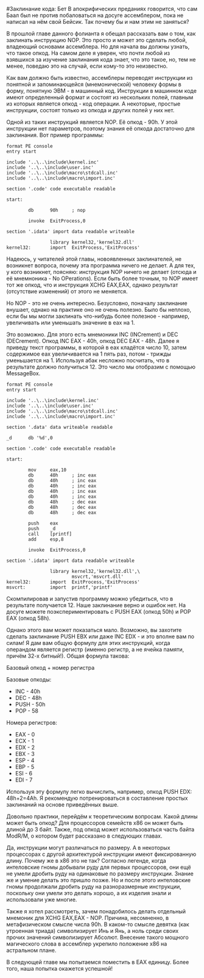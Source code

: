 #Заклинание кода: Бет
В апокрифических преданиях говорится, что сам Баал был не против побаловаться на досуге ассемблером, пока не написал на нём свой Бейсик. Так почему бы и нам этим не заняться?

В прошлой главе данного фолианта я обещал рассказать вам о том, как заклинать инструкцию NOP. Это просто и может это сделать любой, владеющий основами ассемблера. Но для начала вы должны узнать, что такое опкод. На самом деле я уверен, что почти любой из взявшихся за изучение заклинания кода знает, что это такое, но, тем не менее, поведаю это на случай, если кому-то это неизвестно.

Как вам должно быть известно, ассемблеры переводят инструкции из понятной и запоминающейся (мнемонической) человеку формы в форму, понятную ЭВМ - в машинный код. Инструкции в машинном коде имеют определенный формат и состоят из нескольких полей, главным из которых является опкод - код операции. А некоторые, простые инструкции, состоят только из опкода и других полей у них нет.

Одной из таких инструкций является NOP. Её опкод - 90h. У этой инструкции нет параметров, поэтому знания её опкода достаточно для заклинания. Вот пример программы:

```assembly
format PE console
entry start
 
include '..\..\include\kernel.inc'
include '..\..\include\user.inc'
include '..\..\include\macro\stdcall.inc'
include '..\..\include\macro\import.inc'
 
section '.code' code executable readable
 
start:
 
        db      90h     ; nop
 
        invoke  ExitProcess,0
 
section '.idata' import data readable writeable
 
                library kernel32,'kernel32.dll'
kernel32:       import  ExitProcess,'ExitProcess'
```

Надеюсь, у читателей этой главы, новоявленных заклинателей, не возникнет вопроса, почему эта программа ничего не делает. А для тех, у кого возникнет, поясняю: инструкция NOP ничего не делает (отсюда и её мнемноника - No OPerations). Если быть более точным, то NOP имеет тот же опкод, что и инструкция XCHG EAX,EAX, однако результат (отсутствие изменений) от этого не меняется.

Но NOP - это не очень интересно. Безусловно, поначалу заклинание внушает, однако на практике оно не очень полезно. Было бы неплохо, если бы мы могли заклинать что-нибудь более полезное - например, увеличивать или уменьшать значение в eax на 1.

Это возможно. Для этого есть мнемоники INC (INCrement) и DEC (DECrement). Опкод INC EAX - 40h, опкод DEC EAX - 48h. Далее я приведу текст программы, в которой в eax кладётся число 10, затем содержимое eax увеличивается на 1 пять раз, потом - трижды уменьшается на 1. Используя абак несложно посчитать, что в результате должно получиться 12. Это число мы отобразим с помощью MessageBox.

```assembly
format PE console
entry start
 
include '..\..\include\kernel.inc'
include '..\..\include\user.inc'
include '..\..\include\macro\stdcall.inc'
include '..\..\include\macro\import.inc'
 
section '.data' data writeable readable
 
_d      db '%d',0
 
section '.code' code executable readable
 
start:
 
        mov     eax,10
        db      40h     ; inc eax
        db      40h     ; inc eax
        db      40h     ; inc eax
        db      40h     ; inc eax
        db      40h     ; inc eax
        db      48h     ; dec eax
        db      48h     ; dec eax
        db      48h     ; dec eax
 
        push    eax
        push    _d
        call    [printf]
        add     esp,8
 
        invoke  ExitProcess,0
 
section '.idata' import data readable writeable
 
                library kernel32,'kernel32.dll',\
                        msvcrt,'msvcrt.dll'
kernel32:       import  ExitProcess,'ExitProcess'
msvcrt:         import  printf,'printf'
```
Скомпилировав и запустив программу можно убедиться, что в результате получается 12. Наше заклинание верно и ошибок нет. На досуге можете поэкспериментировать с PUSH EAX (опкод 50h) и POP EAX (опкод 58h).

Однако этого вам может показаться мало. Возможно, вы захотите сделать заклинание PUSH EBX или даже INC EDX - и это вполне вам по силам! Я дам вам общую формулу для этих инструкций, когда операндом является регистр (именно регистр, а не ячейка памяти, причём 32-х битный!). Общая формула такова:

Базовый опкод + номер регистра

Базовые опкоды:

- INC - 40h
- DEC - 48h
- PUSH - 50h
- POP - 58

Номера регистров:
- EAX - 0
- ECX - 1
- EDX - 2
- EBX - 3
- ESP - 4
- EBP - 5
- ESI - 6
- EDI - 7

Используя эту формулу легко вычислить, например, опкод PUSH EDX: 48h+2=4Ah. Я рекомендую потренироваться в составление простых заклинаний на основе приведённых выше.

Довольно практики, перейдём к теоретическим вопросам. Какой длины может быть опкод? Для процессоров семейств x86 он может быть длиной до 3 байт. Также, под опкод может использоваться часть байта ModR/M, о котором будет рассказано в следующих главах.

Да, инструкции могут различаться по размеру. А в некоторых процессорах с другой архитектурой инструкции имеют фиксированную длину. Почему же в x86 это не так? Согласно легенде, когда интеловские гномы добывали руду для первых процессоров, они ещё не умели дробить руду на одинаковые по размеру инструкции. Знание же и умение делать это пришло позже. Но и после этого интеловские гномы продолжали дробить руду на разноразмерные инструкции, поскольку они умели это делать хорошо, а их изделия знали и использовали уже многие.

Также я хотел рассмотреть, зачем понадобилось делать отдельный мнемоник для XCHG EAX,EAX - NOP. Причина, несомненно, в метафизическом смысле числа 90h. В каком-то смысле девятка (как утроенная триада) символизирует Инь и Янь, а ноль среди своих прочих значений символизирует Абсолют. Внесение такого мощного магического слова в ассемблер укрепило положение x86 на астральном плане.

В следующей главе мы попытаемся поместить в EAX единицу. Более того, наша попытка окажется успешной!